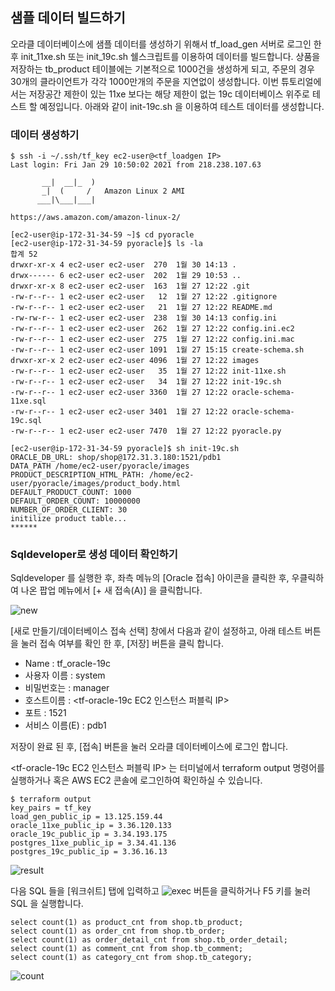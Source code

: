 ## 샘플 데이터 빌드하기 ##

오라클 데이터베이스에 샘플 데이터를 생성하기 위해서 tf_load_gen 서버로 로그인 한 후 init_11xe.sh 또는 init_19c.sh 쉘스크립트를 이용하여 데이터를 빌드합니다. 
상품을 저장하는 tb_product 테이블에는 기본적으로 1000건을 생성하게 되고, 주문의 경우 30개의 클라이언트가 각각 1000만개의 주문을 지연없이 생성합니다. 
이번 튜토리얼에서는 저장공간 제한이 있는 11xe 보다는 해당 제한이 없는 19c 데이터베이스 위주로 테스트 할 예정입니다. 
아래와 같이 init-19c.sh 을 이용하여 테스트 데이터를 생성합니다. 


### 데이터 생성하기 ###
```
$ ssh -i ~/.ssh/tf_key ec2-user@<tf_loadgen IP>
Last login: Fri Jan 29 10:50:02 2021 from 218.238.107.63

       __|  __|_  )
       _|  (     /   Amazon Linux 2 AMI
      ___|\___|___|

https://aws.amazon.com/amazon-linux-2/

[ec2-user@ip-172-31-34-59 ~]$ cd pyoracle
[ec2-user@ip-172-31-34-59 pyoracle]$ ls -la
합계 52
drwxr-xr-x 4 ec2-user ec2-user  270  1월 30 14:13 .
drwx------ 6 ec2-user ec2-user  202  1월 29 10:53 ..
drwxr-xr-x 8 ec2-user ec2-user  163  1월 27 12:22 .git
-rw-r--r-- 1 ec2-user ec2-user   12  1월 27 12:22 .gitignore
-rw-r--r-- 1 ec2-user ec2-user   21  1월 27 12:22 README.md
-rw-rw-r-- 1 ec2-user ec2-user  238  1월 30 14:13 config.ini
-rw-r--r-- 1 ec2-user ec2-user  262  1월 27 12:22 config.ini.ec2
-rw-r--r-- 1 ec2-user ec2-user  275  1월 27 12:22 config.ini.mac
-rw-r--r-- 1 ec2-user ec2-user 1091  1월 27 15:15 create-schema.sh
drwxr-xr-x 2 ec2-user ec2-user 4096  1월 27 12:22 images
-rw-r--r-- 1 ec2-user ec2-user   35  1월 27 12:22 init-11xe.sh
-rw-r--r-- 1 ec2-user ec2-user   34  1월 27 12:22 init-19c.sh
-rw-r--r-- 1 ec2-user ec2-user 3360  1월 27 12:22 oracle-schema-11xe.sql
-rw-r--r-- 1 ec2-user ec2-user 3401  1월 27 12:22 oracle-schema-19c.sql
-rw-r--r-- 1 ec2-user ec2-user 7470  1월 27 12:22 pyoracle.py

[ec2-user@ip-172-31-34-59 pyoracle]$ sh init-19c.sh 
ORACLE_DB_URL: shop/shop@172.31.3.180:1521/pdb1
DATA_PATH /home/ec2-user/pyoracle/images
PRODUCT_DESCRIPTION_HTML_PATH: /home/ec2-user/pyoracle/images/product_body.html
DEFAULT_PRODUCT_COUNT: 1000
DEFAULT_ORDER_COUNT: 10000000
NUMBER_OF_ORDER_CLIENT: 30
initilize product table... 
******
```


### Sqldeveloper로 생성 데이터 확인하기 ###

Sqldeveloper 를 실행한 후, 좌측 메뉴의 [Oracle 접속] 아이콘을 클릭한 후, 우클릭하여 나온 팝업 메뉴에서 [+ 새 접속(A)] 을 클릭합니다. 

![new](https://github.com/gnosia93/postgres-terraform/blob/main/dms/images/sqldevel-new-connection.png)

[새로 만들기/데이터베이스 접속 선택] 창에서 다음과 같이 설정하고, 아래 테스트 버튼을 눌러 접속 여부를 확인 한 후, [저장] 버튼을 클릭 합니다.  

   - Name : tf_oracle-19c    
   - 사용자 이름 : system     
   - 비밀번호는 : manager     
   - 호스트이름 : <tf-oracle-19c EC2 인스턴스 퍼블릭 IP>    
   - 포트 : 1521    
   - 서비스 이름(E) : pdb1    

저장이 완료 된 후, [접속] 버튼을 눌러 오라클 데이터베이스에 로그인 합니다. 

<tf-oracle-19c EC2 인스턴스 퍼블릭 IP> 는 터미널에서 terraform output 명령어를 실행하거나 혹은 AWS EC2 콘솔에 로그인하여 확인하실 수 있습니다. 
```
$ terraform output
key_pairs = tf_key
load_gen_public_ip = 13.125.159.44
oracle_11xe_public_ip = 3.36.120.133
oracle_19c_public_ip = 3.34.193.175
postgres_11xe_public_ip = 3.34.41.136
postgres_19c_public_ip = 3.36.16.13
```


![result](https://github.com/gnosia93/postgres-terraform/blob/main/dms/images/sqldevel-new-connection-result.png)

다음 SQL 들을 [워크쉬트] 탭에 입력하고 ![exec](https://github.com/gnosia93/postgres-terraform/blob/main/dms/images/sqldevel-exec-btn.png) 버튼을 클릭하거나 F5 키를 눌러 SQL 을 실행합니다. 
```
select count(1) as product_cnt from shop.tb_product;
select count(1) as order_cnt from shop.tb_order;
select count(1) as order_detail_cnt from shop.tb_order_detail;
select count(1) as comment_cnt from shop.tb_comment;
select count(1) as category_cnt from shop.tb_category;
```

![count](https://github.com/gnosia93/postgres-terraform/blob/main/dms/images/sqldevel-table-cnt.png)

